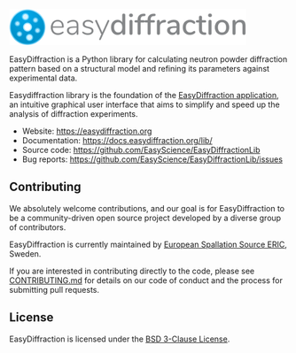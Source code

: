 <img src="https://raw.githubusercontent.com/EasyScience/EasyDiffractionApp/master/resources/images/ed_logo.svg" height="65">

EasyDiffraction is a Python library for calculating neutron powder diffraction pattern based on a structural model and refining its parameters against experimental data.

Easydiffraction library is the foundation of the [EasyDiffraction application](https://github.com/EasyScience/EasyDiffractionApp), an intuitive graphical user interface that aims to simplify and speed up the analysis of diffraction experiments.

* Website: https://easydiffraction.org
* Documentation: https://docs.easydiffraction.org/lib/
* Source code: https://github.com/EasyScience/EasyDiffractionLib
* Bug reports: https://github.com/EasyScience/EasyDiffractionLib/issues

## Contributing

We absolutely welcome contributions, and our goal is for EasyDiffraction to be a community-driven open source project developed by a diverse group of contributors.

EasyDiffraction is currently maintained by [European Spallation Source ERIC](https://ess.eu), Sweden.

If you are interested in contributing directly to the code, please see [CONTRIBUTING.md](https://raw.githubusercontent.com/EasyScience/EasyDiffractionLib/master/CONTRIBUTING.md) for details on our code of conduct and the process for submitting pull requests.

## License

EasyDiffraction is licensed under the [BSD 3-Clause License](https://raw.githubusercontent.com/EasyScience/EasyDiffractionLib/master/LICENSE).
